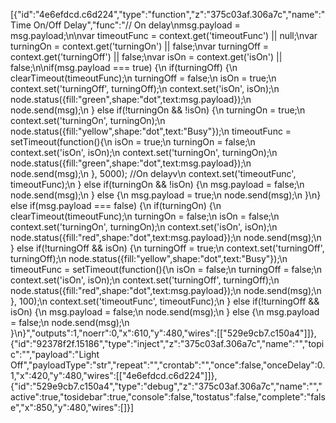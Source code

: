 [{"id":"4e6efdcd.c6d224","type":"function","z":"375c03af.306a7c","name":"Time On/Off Delay","func":"// On delay\nmsg.payload = msg.payload;\n\nvar timeoutFunc = context.get('timeoutFunc') || null;\nvar turningOn = context.get('turningOn') || false;\nvar turningOff = context.get('turningOff') || false;\nvar isOn = context.get('isOn') || false;\n\nif(msg.payload === true) {\n   if(turningOff) {\n       clearTimeout(timeoutFunc);\n       turningOff = false;\n       isOn = true;\n       context.set('turningOff', turningOff);\n       context.set('isOn', isOn);\n       node.status({fill:\"green\",shape:\"dot\",text:msg.payload});\n       node.send(msg);\n   } else if(!turningOn && !isOn) {\n       turningOn = true;\n       context.set('turningOn', turningOn);\n       node.status({fill:\"yellow\",shape:\"dot\",text:\"Busy\"});\n       timeoutFunc = setTimeout(function(){\n           isOn = true;\n           turningOn = false;\n           context.set('isOn', isOn);\n           context.set('turningOn', turningOn);\n           node.status({fill:\"green\",shape:\"dot\",text:msg.payload});\n           node.send(msg);\n       }, 5000);  //On delayv\n       context.set('timeoutFunc', timeoutFunc);\n   } else if(turningOn && !isOn) {\n       msg.payload = false;\n       node.send(msg);\n   } else {\n       msg.payload = true;\n       node.send(msg);\n   }\n} else if(msg.payload === false) {\n   if(turningOn) {\n       clearTimeout(timeoutFunc);\n       turningOn = false;\n       isOn = false;\n       context.set('turningOn', turningOn);\n       context.set('isOn', isOn);\n       node.status({fill:\"red\",shape:\"dot\",text:msg.payload});\n       node.send(msg);\n   } else if(!turningOff && isOn) {\n       turningOff = true;\n       context.set('turningOff', turningOff);\n       node.status({fill:\"yellow\",shape:\"dot\",text:\"Busy\"});\n       timeoutFunc = setTimeout(function(){\n           isOn = false;\n           turningOff = false;\n           context.set('isOn', isOn);\n           context.set('turningOff', turningOff);\n           node.status({fill:\"red\",shape:\"dot\",text:msg.payload});\n           node.send(msg);\n       }, 100);\n       context.set('timeoutFunc', timeoutFunc);\n   } else if(!turningOff && isOn) {\n       msg.payload = false;\n       node.send(msg);\n   } else {\n       msg.payload = false;\n       node.send(msg);\n   }\n}","outputs":1,"noerr":0,"x":610,"y":480,"wires":[["529e9cb7.c150a4"]]},{"id":"92378f2f.15186","type":"inject","z":"375c03af.306a7c","name":"","topic":"","payload":"Light Off","payloadType":"str","repeat":"","crontab":"","once":false,"onceDelay":0.1,"x":420,"y":480,"wires":[["4e6efdcd.c6d224"]]},{"id":"529e9cb7.c150a4","type":"debug","z":"375c03af.306a7c","name":"","active":true,"tosidebar":true,"console":false,"tostatus":false,"complete":"false","x":850,"y":480,"wires":[]}]
